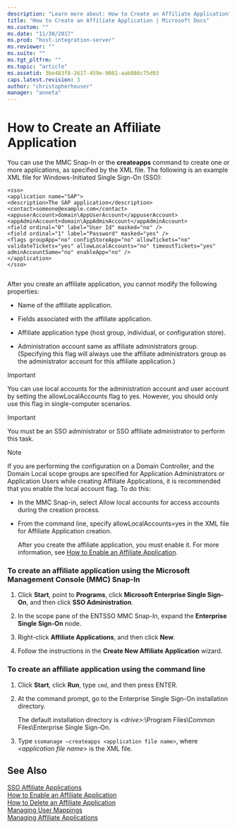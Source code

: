 ```yaml
---
description: "Learn more about: How to Create an Affiliate Application"
title: "How to Create an Affiliate Application | Microsoft Docs"
ms.custom: ""
ms.date: "11/30/2017"
ms.prod: "host-integration-server"
ms.reviewer: ""
ms.suite: ""
ms.tgt_pltfrm: ""
ms.topic: "article"
ms.assetid: 3be483f8-2617-459e-9081-aab886c75d93
caps.latest.revision: 3
author: "christopherhouser"
manager: "anneta"
---
```

# How to Create an Affiliate Application
You can use the MMC Snap-In or the **createapps** command to create one or more applications, as specified by the XML file. The following is an example XML file for Windows-Initiated Single Sign-On (SSO):  
  
```  
<sso>  
<application name="SAP">  
<description>The SAP application</description>   
<contact>someone@example.com</contact>   
<appuserAccount>domain\AppUserAccount</appuserAccount>   
<appAdminAccount>domain\AppAdminAccount</appAdminAccount>   
<field ordinal="0" label="User Id" masked="no" />   
<field ordinal="1" label="Password" masked="yes" />   
<flags groupApp="no" configStoreApp="no" allowTickets="no" validateTickets="yes" allowLocalAccounts="no" timeoutTickets="yes" adminAccountSame="no" enableApp="no" />  
</application>  
</sso>  
  
```  
  
 After you create an affiliate application, you cannot modify the following properties:  
  
-   Name of the affiliate application.  
  
-   Fields associated with the affiliate application.  
  
-   Affiliate application type (host group, individual, or configuration store).  
  
-   Administration account same as affiliate administrators group. (Specifying this flag will always use the affiliate administrators group as the administrator account for this affiliate application.)  
  
> [!IMPORTANT]
>  You can use local accounts for the administration account and user account by setting the allowLocalAccounts flag to yes. However, you should only use this flag in single-computer scenarios.  
  
> [!IMPORTANT]
>  You must be an SSO administrator or SSO affiliate administrator to perform this task.  
  
> [!NOTE]
>  If you are performing the configuration on a Domain Controller, and the Domain Local scope groups are specified for Application Administrators or Application Users while creating Affiliate Applications, it is recommended that you enable the local account flag. To do this:  
  
- In the MMC Snap-in, select Allow local accounts for access accounts during the creation process.  
  
- From the command line, specify allowLocalAccounts=yes in the XML file for Affiliate Application creation.  
  
  After you create the affiliate application, you must enable it. For more information, see [How to Enable an Affiliate Application](../esso/how-to-enable-an-affiliate-application.md).  
  
### To create an affiliate application using the Microsoft Management Console (MMC) Snap-In  
  
1.  Click **Start**, point to **Programs**, click **Microsoft Enterprise Single Sign-On**, and then click **SSO Administration**.  
  
2.  In the scope pane of the ENTSSO MMC Snap-In, expand the **Enterprise Single Sign-On** node.  
  
3.  Right-click **Affiliate Applications**, and then click **New**.  
  
4.  Follow the instructions in the **Create New Affiliate Application** wizard.  
  
### To create an affiliate application using the command line  
  
1.  Click **Start**, click **Run**, type `cmd`, and then press ENTER.  
  
2.  At the command prompt, go to the Enterprise Single Sign-On installation directory.  
  
     The default installation directory is *\<drive>*:\Program Files\Common Files\Enterprise Single Sign-On.  
  
3.  Type `ssomanage –createapps <application file name>`, where *\<application file name>* is the XML file.  
  
## See Also  
 [SSO Affiliate Applications](../esso/sso-affiliate-applications.md)   
 [How to Enable an Affiliate Application](../esso/how-to-enable-an-affiliate-application.md)   
 [How to Delete an Affiliate Application](../esso/how-to-delete-an-affiliate-application.md)   
 [Managing User Mappings](../esso/managing-user-mappings.md)   
 [Managing Affiliate Applications](../esso/managing-affiliate-applications.md)
